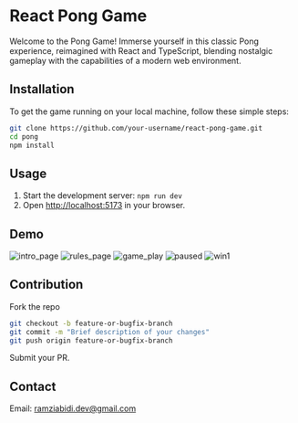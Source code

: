# React Pong Game

Welcome to the Pong Game! Immerse yourself in this classic Pong experience, reimagined with React and TypeScript, blending nostalgic gameplay with the capabilities of a modern web environment.

## Installation

To get the game running on your local machine, follow these simple steps:

```bash
git clone https://github.com/your-username/react-pong-game.git
cd pong
npm install
```

## Usage
1. Start the development server: `npm run dev`
2. Open [http://localhost:5173](http://localhost:5173) in your browser.

## Demo
![intro_page](https://github.com/Ramzi-Abidi/Pong/assets/69228547/cecbef82-985c-4238-9187-642f489c244c)
![rules_page](https://github.com/Ramzi-Abidi/Pong/assets/69228547/ed74adc6-3633-4a93-ad28-ab64cf205193)
![game_play](https://github.com/Ramzi-Abidi/Pong/assets/69228547/1f008f9a-020a-4d44-9bef-e8bf9da534a2)
![paused](https://github.com/Ramzi-Abidi/Pong/assets/69228547/a9d0bcf3-968a-43f6-8474-6841021b9064)
![win1](https://github.com/Ramzi-Abidi/Pong/assets/69228547/8ab04f2a-5004-47dc-a9ed-13258aae372a)

## Contribution

Fork the repo
```bash
git checkout -b feature-or-bugfix-branch
git commit -m "Brief description of your changes"
git push origin feature-or-bugfix-branch 
```
Submit your PR. <br />

## Contact
Email: ramziabidi.dev@gmail.com 
